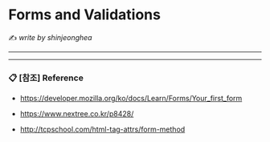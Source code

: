 # Forms and Validations

:writing_hand: *write by shinjeonghea*

---------



-----------

### :clipboard: [참조] Reference

- https://developer.mozilla.org/ko/docs/Learn/Forms/Your_first_form

- https://www.nextree.co.kr/p8428/

- http://tcpschool.com/html-tag-attrs/form-method